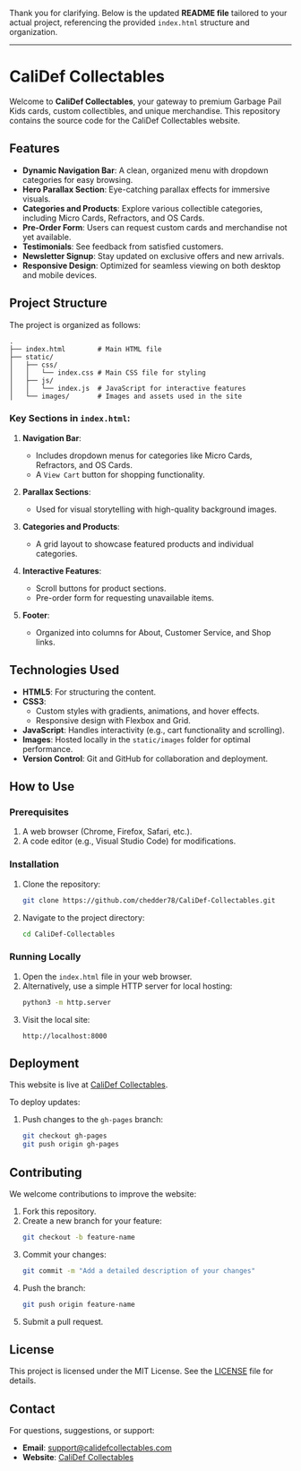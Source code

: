 Thank you for clarifying. Below is the updated **README file** tailored to your actual project, referencing the provided `index.html` structure and organization.

---

# CaliDef Collectables

Welcome to **CaliDef Collectables**, your gateway to premium Garbage Pail Kids cards, custom collectibles, and unique merchandise. This repository contains the source code for the CaliDef Collectables website.

## Features
- **Dynamic Navigation Bar**: A clean, organized menu with dropdown categories for easy browsing.
- **Hero Parallax Section**: Eye-catching parallax effects for immersive visuals.
- **Categories and Products**: Explore various collectible categories, including Micro Cards, Refractors, and OS Cards.
- **Pre-Order Form**: Users can request custom cards and merchandise not yet available.
- **Testimonials**: See feedback from satisfied customers.
- **Newsletter Signup**: Stay updated on exclusive offers and new arrivals.
- **Responsive Design**: Optimized for seamless viewing on both desktop and mobile devices.

## Project Structure
The project is organized as follows:
```
.
├── index.html        # Main HTML file
├── static/
│   ├── css/
│   │   └── index.css # Main CSS file for styling
│   ├── js/
│   │   └── index.js  # JavaScript for interactive features
│   └── images/       # Images and assets used in the site
```

### Key Sections in `index.html`:
1. **Navigation Bar**:
   - Includes dropdown menus for categories like Micro Cards, Refractors, and OS Cards.
   - A `View Cart` button for shopping functionality.

2. **Parallax Sections**:
   - Used for visual storytelling with high-quality background images.

3. **Categories and Products**:
   - A grid layout to showcase featured products and individual categories.

4. **Interactive Features**:
   - Scroll buttons for product sections.
   - Pre-order form for requesting unavailable items.

5. **Footer**:
   - Organized into columns for About, Customer Service, and Shop links.

## Technologies Used
- **HTML5**: For structuring the content.
- **CSS3**:
  - Custom styles with gradients, animations, and hover effects.
  - Responsive design with Flexbox and Grid.
- **JavaScript**: Handles interactivity (e.g., cart functionality and scrolling).
- **Images**: Hosted locally in the `static/images` folder for optimal performance.
- **Version Control**: Git and GitHub for collaboration and deployment.

## How to Use

### Prerequisites
1. A web browser (Chrome, Firefox, Safari, etc.).
2. A code editor (e.g., Visual Studio Code) for modifications.

### Installation
1. Clone the repository:
   ```bash
   git clone https://github.com/chedder78/CaliDef-Collectables.git
   ```
2. Navigate to the project directory:
   ```bash
   cd CaliDef-Collectables
   ```

### Running Locally
1. Open the `index.html` file in your web browser.
2. Alternatively, use a simple HTTP server for local hosting:
   ```bash
   python3 -m http.server
   ```
3. Visit the local site:
   ```
   http://localhost:8000
   ```

## Deployment
This website is live at [CaliDef Collectables](https://chedder78.github.io/store).

To deploy updates:
1. Push changes to the `gh-pages` branch:
   ```bash
   git checkout gh-pages
   git push origin gh-pages
   ```

## Contributing
We welcome contributions to improve the website:

1. Fork this repository.
2. Create a new branch for your feature:
   ```bash
   git checkout -b feature-name
   ```
3. Commit your changes:
   ```bash
   git commit -m "Add a detailed description of your changes"
   ```
4. Push the branch:
   ```bash
   git push origin feature-name
   ```
5. Submit a pull request.

## License
This project is licensed under the MIT License. See the [LICENSE](LICENSE) file for details.

## Contact
For questions, suggestions, or support:
- **Email**: support@calidefcollectables.com
- **Website**: [CaliDef Collectables](https://chedder78.github.io/store)
